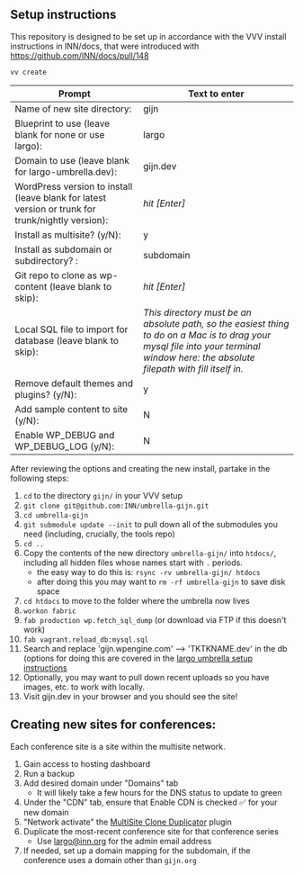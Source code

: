 ## Setup instructions

This repository is designed to be set up in accordance with the VVV install instructions in INN/docs, that were introduced with https://github.com/INN/docs/pull/148


```
vv create
```

Prompt | Text to enter 
------------ | -------------
Name of new site directory: | gijn
Blueprint to use (leave blank for none or use largo): | largo
Domain to use (leave blank for largo-umbrella.dev): | gijn.dev
WordPress version to install (leave blank for latest version or trunk for trunk/nightly version): | *hit [Enter]*
Install as multisite? (y/N): | y
Install as subdomain or subdirectory? : | subdomain
Git repo to clone as wp-content (leave blank to skip): | *hit [Enter]*
Local SQL file to import for database (leave blank to skip): | *This directory must be an absolute path, so the easiest thing to do on a Mac is to drag your mysql file into your terminal window here: the absolute filepath with fill itself in.*
Remove default themes and plugins? (y/N): | y
Add sample content to site (y/N): | N
Enable WP_DEBUG and WP_DEBUG_LOG (y/N): | N

After reviewing the options and creating the new install, partake in the following steps:

1. `cd` to the directory `gijn/` in your VVV setup
2. `git clone git@github.com:INN/umbrella-gijn.git`
3. `cd umbrella-gijn`
4. `git submodule update --init` to pull down all of the submodules you need (including, crucially, the tools repo)
5. `cd ..`
6. Copy the contents of the new directory `umbrella-gijn/` into `htdocs/`, including all hidden files whose names start with `.` periods.
	- the easy way to do this is: `rsync -rv umbrella-gijn/ htdocs`
	- after doing this you may want to `rm -rf umbrella-gijn` to save disk space
7. `cd htdocs` to move to the folder where the umbrella now lives
8. `workon fabric`
9. `fab production wp.fetch_sql_dump` (or download via FTP if this doesn't work)
10. `fab vagrant.reload_db:mysql.sql`
11. Search and replace 'gijn.wpengine.com' --> 'TKTKNAME.dev' in the db (options for doing this are covered in the [largo umbrella setup instructions](https://github.com/INN/docs/blob/master/projects/largo/umbrella-setup.md)
12. Optionally, you may want to pull down recent uploads so you have images, etc. to work with locally.
13. Visit gijn.dev in your browser and you should see the site!

## Creating new sites for conferences:

Each conference site is a site within the multisite network.

1. Gain access to hosting dashboard
2. Run a backup
3. Add desired domain under "Domains" tab
	* It will likely take a few hours for the DNS status to update to green
4. Under the "CDN" tab, ensure that Enable CDN is checked ✅ for your new domain
5. "Network activate" the [MultiSite Clone Duplicator](https://wordpress.org/plugins/multisite-clone-duplicator/) plugin
6. Duplicate the most-recent conference site for that conference series
	* Use largo@inn.org for the admin email address
7. If needed, set up a domain mapping for the subdomain, if the conference uses a domain other than `gijn.org`

